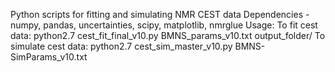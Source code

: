 Python scripts for fitting and simulating NMR CEST data
Dependencies - numpy, pandas, uncertainties, scipy, matplotlib, nmrglue
Usage:
To fit cest data:
python2.7 cest_fit_final_v10.py BMNS_params_v10.txt output_folder/
To simulate cest data:
python2.7 cest_sim_master_v10.py BMNS-SimParams_v10.txt

